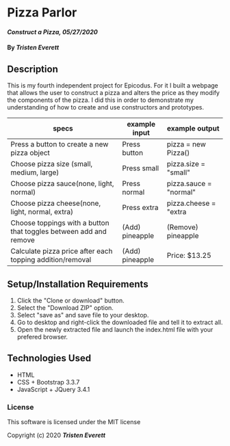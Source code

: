 # Pizza Parlor

#### _Construct a Pizza, 05/27/2020_

#### By _**Tristen Everett**_

## Description

This is my fourth independent project for Epicodus. For it I built a webpage that allows the user to construct a pizza and alters the price as they modify the components of the pizza. I did this in order to demonstrate my understanding of how to create and use constructors and prototypes.

|specs|example input|example output|
|-|-|-|
|Press a button to create a new pizza object|Press button|pizza = new Pizza()|
|Choose pizza size (small, medium, large)|Press small|pizza.size = "small"|
|Choose pizza sauce(none, light, normal)|Press normal|pizza.sauce = "normal"|
|Choose pizza cheese(none, light, normal, extra)|Press extra|pizza.cheese = "extra|
|Choose toppings with a button that toggles between add and remove|(Add) pineapple|(Remove) pineapple|
|Calculate pizza price after each topping addition/removal|(Add) pineapple|Price: $13.25|

## Setup/Installation Requirements

1. Click the "Clone or download" button.
2. Select the "Download ZIP" option.
3. Select "save as" and save file to your desktop.
4. Go to desktop and right-click the downloaded file and tell it to extract all.
5. Open the newly extracted file and launch the index.html file with your prefered browser.

## Technologies Used

* HTML
* CSS + Bootstrap 3.3.7
* JavaScript + JQuery 3.4.1

### License

This software is licensed under the MIT license

Copyright (c) 2020 **_Tristen Everett_**